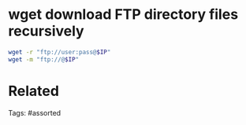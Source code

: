 # wget download FTP directory files recursively
```bash
wget -r "ftp://user:pass@$IP"
wget -m "ftp://@$IP"
```

# Related

Tags:
    #assorted
